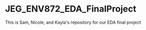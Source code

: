 # JEG_ENV872_EDA_FinalProject
This is Sam, Nicole, and Kayla's repository for our EDA final project 
